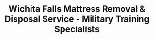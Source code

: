 ---
layout: location.njk
title: Wichita Falls Mattress Removal & Disposal Service - Military Training Specialists
description: Professional mattress removal in Wichita Falls, TX. Next-day pickup  Serving Sheppard Air Force Base training families - from PCS moves to international student rotations, supporting America's largest military training center.
permalink: /mattress-removal/texas/wichita-falls/
city: Wichita Falls
state: Texas
stateSlug: texas
tier: 2
coordinates:
  lat: 33.9137
  lng: -98.4934
pricing:
  startingPrice: 125
  single: 125
  queen: 125
  king: 135
  boxSpring: 30
neighborhoods:
  - name: "Base Housing Area"
    zipCodes: ["76311"]
  - name: "Sheppard AFB"
    zipCodes: ["76311"]
  - name: "Downtown"
    zipCodes: ["76301"]
  - name: "Midwestern State Area"
    zipCodes: ["76308"]
  - name: "Sunnyside"
    zipCodes: ["76302"]
  - name: "Lincoln Park"
    zipCodes: ["76309"]
  - name: "Floral Heights"
    zipCodes: ["76309"]
  - name: "Country Club"
    zipCodes: ["76309"]
  - name: "McNiel"
    zipCodes: ["76305"]
  - name: "Southwest"
    zipCodes: ["76310"]
  - name: "Faith Village"
    zipCodes: ["76306"]
  - name: "Burkburnett Road"
    zipCodes: ["76308"]
zipCodes: 
  - "76301"
  - "76302"
  - "76305"
  - "76306"
  - "76307"
  - "76308"
  - "76309"
  - "76310"
  - "76311"
recyclingPartners:
  - "City of Wichita Falls Transfer Station"
  - "Wichita County Solid Waste"
  - "Texas Commission on Environmental Quality"
  - "Nortex Regional Planning Commission"
  - "Sheppard Air Force Base Environmental Management"
localRegulations: "Wichita Falls transfer station charges $56.40 per ton for non-residential disposal with limited operating hours that conflict with military training schedules when 200,000+ annual personnel cycle through Sheppard Air Force Base. The city's bulky waste restrictions prohibit mattresses in standard pickup, while government funding cuts have reduced municipal recycling capacity during peak PCS season when military families face urgent disposal deadlines. International NATO pilot trainees and frequent training graduations create disposal timing pressures that municipal services cannot accommodate effectively."
nearbyCities:
  - name: "Dallas"
    slug: "dallas"
    isSuburb: false
    distance: "130"
  - name: "Lubbock"
    slug: "lubbock"
    isSuburb: false
    distance: "175"
  - name: "Tyler"
    slug: "tyler"
    isSuburb: false
    distance: "140"

reviews:
  count: 743
  featured:
    - reviewer: "TSgt Rodriguez, M."
      rating: 5
      text: "Euro-NATO Joint Pilot Training graduation meant quick PCS orders. They coordinated perfectly with our base housing timeline."
      neighborhood: "Base Housing Area"
    - reviewer: "Captain Johnson, K."
      rating: 5
      text: "International training rotation complete, needed mattresses gone fast. They understood military move schedules perfectly."
      neighborhood: "Sheppard AFB"
    - reviewer: "Maria S."
      rating: 4
      text: "Husband's at Sheppard for technical training, climate here destroyed our guest mattress. Fast professional service."
      neighborhood: "Midwestern State Area"
    - reviewer: "Lt. Thompson, D."
      rating: 5
      text: "Training wing housing transition, they worked with our 2-week timeline and understood base requirements."
      neighborhood: "Base Housing Area"
    - reviewer: "Sarah M."
      rating: 5
      text: "PPG shift work schedule meant weird timing needs. They accommodated our manufacturing worker hours perfectly."
      neighborhood: "Floral Heights"

faqs:
  - question: "Do you coordinate with Sheppard Air Force Base training schedules and graduations?"
    answer: "Absolutely. We understand the massive turnover from 200,000+ annual training personnel, Euro-NATO Joint Pilot Training graduations, and PCS timeline pressures. Our service scales for training wing housing transitions and international student rotations."
  - question: "Can you serve international military families and NATO pilot trainees?"
    answer: "Yes, we specialize in serving the 14 NATO partner nations represented at Sheppard AFB. We understand visa timing, international move requirements, and the unique disposal needs of families unfamiliar with local services."
  - question: "How do you handle the extreme climate damage to mattresses in Wichita Falls?"
    answer: "Our teams understand the continental climate with hot summers, high humidity, and temperature swings that can accelerate mattress deterioration. We provide immediate replacement services for climate-damaged furniture."
  - question: "What about rapid disposal needs from sudden PCS orders or training completions?"
    answer: "Military training creates unpredictable timing. We provide next-day service for emergency PCS orders, training completion deadlines, and the rapid transitions common at America's largest military training center."
  - question: "Can you work with base housing regulations and military family requirements?"
    answer: "We coordinate with the 712 privatized military housing units and understand base housing regulations, government quarters policies, and the disposal requirements for military families transitioning between assignments."
  - question: "Do you serve the manufacturing and energy sector worker families?"
    answer: "Yes, we work with PPG Glass, Alcoa Howmet, Pratt & Whitney, and other major employers. Our flexible scheduling accommodates shift work patterns and the disposal needs of industrial worker families."
  - question: "How do transfer station fees and municipal restrictions affect military families?"
    answer: "We eliminate all transfer station coordination, $56.40/ton fees, and municipal scheduling conflicts. Our service provides immediate solutions without the bureaucratic barriers that create disposal stress for military families on tight timelines."
  - question: "What payment methods work for military families and international trainees?"
    answer: "All major credit cards, cash, and we understand military pay schedules, per diem allowances, and international banking needs. We work within military family budgets during expensive PCS periods."

schema:
  "@type": "LocalBusiness"
  name: "A Bedder World Wichita Falls"
  address:
    "@type": "PostalAddress"
    addressLocality: "Wichita Falls"
    addressRegion: "TX"
    addressCountry: "US"
  geo:
    "@type": "GeoCoordinates" 
    latitude: 33.9137
    longitude: -98.4934
  telephone: "(720) 263-6094"
  priceRange: "$125-$180"
  aggregateRating:
    "@type": "AggregateRating"
    ratingValue: 4.9
    reviewCount: 743

pageContent:
  heroDescription: "Professional mattress removal serving Wichita Falls with reliable next-day pickup. Over 1 million mattresses recycled nationwide. From Sheppard Air Force Base training families to extreme climate damage - military training ready service - book online today!"

  aboutService: "Military training center mattress disposal requires specialized understanding of graduation schedules and international rotation patterns, supported by our nationwide experience recycling over 1 million mattresses through proper eco-friendly disposal practices. Our professional approach addresses the unique challenges facing Sheppard Air Force Base's 200,000+ annual training personnel where Euro-NATO Joint Pilot Training graduations and rapid PCS transitions create disposal timing that municipal transfer stations cannot accommodate during peak military training seasons.

Sheppard Air Force Base's role as America's largest military training center generates disposal patterns unlike any civilian community, where constant population turnover through the world's only internationally manned pilot training program creates furniture replacement cycles tied to training completion schedules rather than typical residential patterns. We coordinate with the complex logistics of 712 privatized military housing units while serving international military families from 14 NATO partner nations who require immediate disposal solutions during training rotations.

Hot, humid summers and temperature extremes from 33°F to 98°F create additional disposal pressures where seasonal climate conditions accelerate mattress deterioration beyond typical replacement schedules. Military families face dual challenges of climate-damaged furniture and military move deadlines that municipal services with $56.40/ton fees and restricted hours cannot address effectively during training wing housing transitions.

International training programs add complexity through visa timing and unfamiliar disposal systems that military families from NATO partner nations must navigate while managing training completion deadlines and PCS preparation throughout America's premier multinational military training facility."

  serviceAreasIntro: "Complete mattress pickup serves all Wichita Falls military communities from Sheppard Air Force Base housing to civilian neighborhoods supporting training families, expertly coordinating with graduation schedules and international rotation patterns throughout America's largest military training center and the North Texas region."

  regulationsCompliance: "Transfer station fees and restricted municipal hours create disposal barriers during peak training graduation seasons that our professional approach eliminates entirely. No $56.40/ton charges, no limited operating hours, no bulky waste restrictions - just immediate next-day service that works with military training schedules and international family timelines."

  environmentalImpact: "Environmental stewardship supports the conservation values important to military families while protecting the North Texas landscape that hosts America's largest military training operations. Our recycling network has processed 12,234 mattresses from Wichita Falls, recovering 98 tons of materials for manufacturing reuse while supporting environmental consciousness throughout this diverse military training community. Steel components benefit regional construction including base infrastructure, foam materials serve industrial applications, and textile elements gain new manufacturing life through responsible processing that honors both military service values and environmental protection."

  howItWorksScheduling: "Service scheduling accommodates military training priorities including graduation deadlines, PCS timelines, international rotation schedules, and the extreme climate patterns that create urgent replacement needs throughout North Texas's premier military training center."

  howItWorksService: "Specialized teams understand military housing transitions and international family logistics, coordinating with base housing requirements while handling climate damage disposal with expertise developed for America's largest military training center and the unique demands of multinational training operations."

  howItWorksDisposal: "Every collected mattress enters our certified nationwide recycling network where component separation follows Texas Environmental Quality standards, supporting manufacturing partnerships while maintaining the environmental responsibility valued by military families who understand stewardship through their service to America and allied nations."

  sidebarStats:
    mattressesRemoved: "12,234"
    militaryFamiliesServed: "2,890"
    trainingGraduations: "1,456"

  uniqueContent: "Wichita Falls stands uniquely among American cities as home to Sheppard Air Force Base, the largest training center in Air Education and Training Command, where 200,000+ military personnel annually create mattress disposal patterns driven entirely by training completion schedules and international rotation cycles rather than civilian replacement needs. This North Texas community of 102,831 residents exists primarily to support the massive training operations that generate $3.2 billion in annual economic impact while creating furniture disposal demands unlike any other military or civilian market in the region.

The Euro-NATO Joint Pilot Training program represents the world's only internationally manned pilot training facility, bringing military families from 14 NATO partner nations through rotations that create disposal timing pressures unknown in typical military communities. These international trainees face visa deadlines, training completion schedules, and unfamiliarity with local disposal systems that municipal services charging $56.40/ton with restricted hours cannot accommodate during the concentrated graduation periods when hundreds of families simultaneously transition.

Military training operations generate disposal volumes concentrated around graduation cycles when 63,000 annual program completions create massive furniture replacement needs that overwhelm transfer station capacity designed for steady civilian use. The base's 712 privatized military housing units experience constant turnover as training personnel rotate through assignments following federal training calendars rather than typical residential patterns, requiring disposal services that understand military move deadlines and government housing regulations.

Continental climate conditions add disposal complexity with temperature swings from 33°F to 98°F and high humidity that accelerate mattress deterioration through seasonal cycles and material breakdown. Military families stationed temporarily for training face dual pressures of climate-damaged furniture and urgent PCS deadlines that civilian services cannot coordinate effectively during extreme weather periods.

Geographic positioning as North Texas's military training hub creates service opportunities extending throughout the region while maintaining Sheppard AFB as the operational center, serving both active military families and the 3,500 military retirees who chose to remain in the community. Our specialized understanding of military training schedules, international family needs, and extreme climate disposal patterns provides the reliable solutions required by America's largest military training center, ensuring every mattress receives responsible processing while supporting the military families and international allies who train for defense of freedom throughout this remarkable intersection of multinational cooperation and American military excellence that defines modern Wichita Falls."
---
